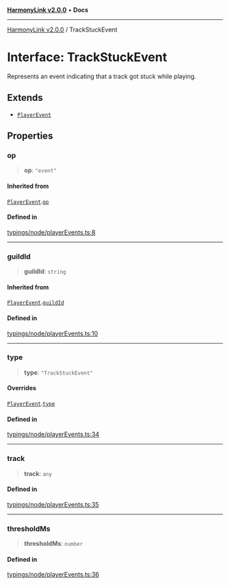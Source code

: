 [**HarmonyLink v2.0.0**](../README.md) • **Docs**

***

[HarmonyLink v2.0.0](../globals.md) / TrackStuckEvent

# Interface: TrackStuckEvent

Represents an event indicating that a track got stuck while playing.

## Extends

- [`PlayerEvent`](PlayerEvent.md)

## Properties

### op

> **op**: `"event"`

#### Inherited from

[`PlayerEvent`](PlayerEvent.md).[`op`](PlayerEvent.md#op)

#### Defined in

[typings/node/playerEvents.ts:8](https://github.com/Joniii11/HarmonyLink/blob/master/src/typings/node/playerEvents.ts#L8)

***

### guildId

> **guildId**: `string`

#### Inherited from

[`PlayerEvent`](PlayerEvent.md).[`guildId`](PlayerEvent.md#guildid)

#### Defined in

[typings/node/playerEvents.ts:10](https://github.com/Joniii11/HarmonyLink/blob/master/src/typings/node/playerEvents.ts#L10)

***

### type

> **type**: `"TrackStuckEvent"`

#### Overrides

[`PlayerEvent`](PlayerEvent.md).[`type`](PlayerEvent.md#type)

#### Defined in

[typings/node/playerEvents.ts:34](https://github.com/Joniii11/HarmonyLink/blob/master/src/typings/node/playerEvents.ts#L34)

***

### track

> **track**: `any`

#### Defined in

[typings/node/playerEvents.ts:35](https://github.com/Joniii11/HarmonyLink/blob/master/src/typings/node/playerEvents.ts#L35)

***

### thresholdMs

> **thresholdMs**: `number`

#### Defined in

[typings/node/playerEvents.ts:36](https://github.com/Joniii11/HarmonyLink/blob/master/src/typings/node/playerEvents.ts#L36)
